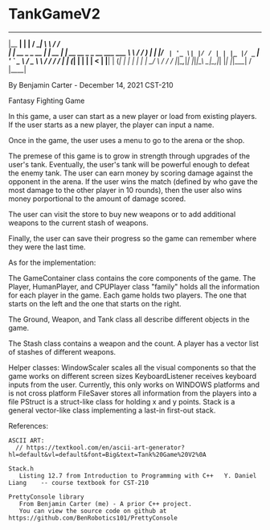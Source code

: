 # TankGameV2


  _______          _       _____                       __      _____
 |__   __|        | |     / ____|                      \ \    / /__ \
	| | __ _ _ __ | | __ | |  __  __ _ _ __ ___   ___   \ \  / /   ) |
	| |/ _` | '_ \| |/ / | | |_ |/ _` | '_ ` _ \ / _ \   \ \/ /   / /
	| | (_| | | | |   <  | |__| | (_| | | | | | |  __/    \  /   / /_
	|_|\__,_|_| |_|_|\_\  \_____|\__,_|_| |_| |_|\___|     \/   |____|

By Benjamin Carter - December 14, 2021
CST-210

Fantasy Fighting Game


In this game, a user can start as a new player or load from existing players. If the user starts as a new player, the player can input a name. 

Once in the game, the user uses a menu to go to the arena or the shop. 

The premese of this game is to grow in strength through upgrades of the user's tank. Eventually, the user's tank will be powerful enough to defeat the enemy tank.
The user can earn money by scoring damage against the opponent in the arena. If the user wins the match (defined by who gave the most damage to the other player in 10 rounds), then the user also wins money porportional to the amount of damage scored.

The user can visit the store to buy new weapons or to add additional weapons to the current stash of weapons. 

Finally, the user can save their progress so the game can remember where they were the last time.


As for the implementation:

The GameContainer class contains the core components of the game. 
The Player, HumanPlayer, and CPUPlayer class "family" holds all the information for each player in the game. Each game holds two players. The one that starts on the left and the one that starts on the right.

The Ground, Weapon, and Tank class all describe different objects in the game.

The Stash class contains a weapon and the count. A player has a vector list of stashes of different weapons.


Helper classes:
    WindowScaler scales all the visual components so that the game works on different screen sizes
	KeyboardListener receives keyboard inputs from the user. Currently, this only works on WINDOWS platforms and is not cross platform
	FileSaver stores all information from the players into a file
	PStruct is a struct-like class for holding x and y points.
	Stack is a general vector-like class implementing a last-in first-out stack. 


References:

	ASCII ART:
	  // https://textkool.com/en/ascii-art-generator?hl=default&vl=default&font=Big&text=Tank%20Game%20V2%0A

	Stack.h
	   Listing 12.7 from Introduction to Programming with C++   Y. Daniel Liang    -- course textbook for CST-210

	PrettyConsole library
	   From Benjamin Carter (me) - A prior C++ project.
	   You can view the source code on github at https://github.com/BenRobotics101/PrettyConsole


